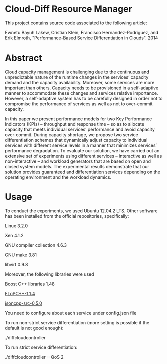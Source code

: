 

Cloud-Diff Resource Manager
==============================
This project contains source code associated to the following article:

Ewnetu Bayuh Lakew, Cristian Klein, Francisco Hernandez-Rodriguez, and Erik Elmroth, "Performance-Based Service Differentiation in Clouds". 2014

Abstract
==========
Cloud capacity management is challenging due to the continuous and unpredictable nature of the runtime changes in the services’ capacity demand and the capacity availability. Moreover, some services are more important than others. Capacity needs to be provisioned in a self-adaptive manner to accommodate these changes and services relative importance. However, a self-adaptive system has to be carefully designed in order not to compromise the performance of services as well as not to over-commit capacity.

In this paper we present performance models for two Key Performance Indicators (KPIs) – throughput and response time – so as to allocate capacity that meets individual services’ performance and avoid capacity over-commit. During capacity shortage, we propose two service differentiation schemes that dynamically adjust capacity to individual services with different service levels in a manner that minimizes services’ performance degradation. To evaluate our solution, we have carried out an extensive set of experiments using different services – interactive as well as non-interactive – and workload generators that are based on open and closed system models. The experimental results demonstrate that our solution provides guaranteed and differentiation services depending on the operating environment and the workload dynamics.

Usage
==========
To conduct the experiments, we used Ubuntu 12.04.2 LTS. Other software has been installed from the official repositories, specifically:

Linux 3.2.0

Xen 4.1.2

GNU compiler collection 4.6.3

GNU make 3.81

libvirt 0.9.8

Moreover, the following libraries were used

Boost C++ libraries 1.48

[FLoPC++-1.1.4](https://projects.coin-or.org/FlopC++)

[jsoncpp-src-0.5.0](http://sourceforge.net/projects/jsoncpp/)

You need to configure about each service under config.json file

To run non-strict service differentiation (more setting is possible if the default is not good enough):

./diffcloudcontroller

To run strict service differentiation:

./diffcloudcontroller --QoS 2

